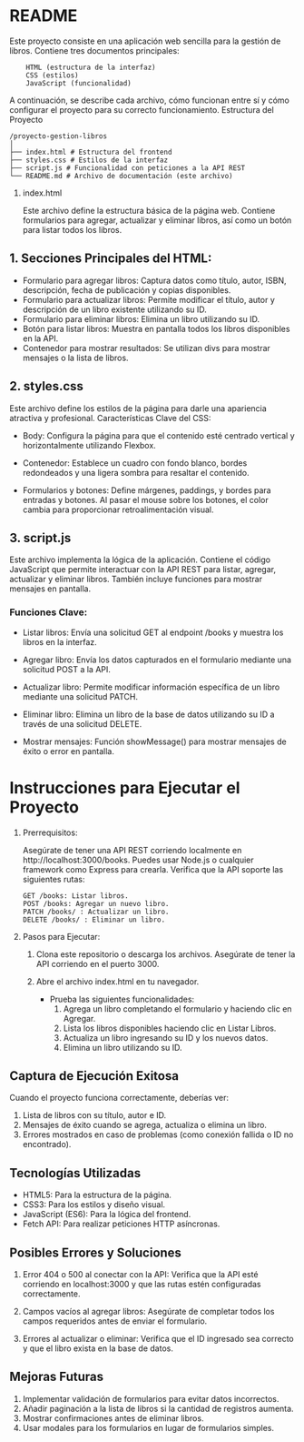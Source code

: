 # README

Este proyecto consiste en una aplicación web sencilla para la gestión de libros. Contiene tres documentos principales:

```
    HTML (estructura de la interfaz)
    CSS (estilos)
    JavaScript (funcionalidad)
```

A continuación, se describe cada archivo, cómo funcionan entre sí y cómo configurar el proyecto para su correcto funcionamiento.
Estructura del Proyecto

```
/proyecto-gestion-libros
│
├── index.html # Estructura del frontend
├── styles.css # Estilos de la interfaz
├── script.js # Funcionalidad con peticiones a la API REST
└── README.md # Archivo de documentación (este archivo)
```

1. index.html

   Este archivo define la estructura básica de la página web. Contiene formularios para agregar, actualizar y eliminar libros, así como un botón para listar todos los libros.

## 1. Secciones Principales del HTML:

- Formulario para agregar libros: Captura datos como título, autor, ISBN, descripción, fecha de publicación y copias disponibles.
- Formulario para actualizar libros: Permite modificar el título, autor y descripción de un libro existente utilizando su ID.
- Formulario para eliminar libros: Elimina un libro utilizando su ID.
- Botón para listar libros: Muestra en pantalla todos los libros disponibles en la API.
- Contenedor para mostrar resultados: Se utilizan divs para mostrar mensajes o la lista de libros.

## 2. styles.css

Este archivo define los estilos de la página para darle una apariencia atractiva y profesional.
Características Clave del CSS:

- Body:
  Configura la página para que el contenido esté centrado vertical y horizontalmente utilizando Flexbox.

- Contenedor:
  Establece un cuadro con fondo blanco, bordes redondeados y una ligera sombra para resaltar el contenido.

- Formularios y botones:
  Define márgenes, paddings, y bordes para entradas y botones. Al pasar el mouse sobre los botones, el color cambia para proporcionar retroalimentación visual.

## 3. script.js

Este archivo implementa la lógica de la aplicación. Contiene el código JavaScript que permite interactuar con la API REST para listar, agregar, actualizar y eliminar libros.
También incluye funciones para mostrar mensajes en pantalla.

### Funciones Clave:

- Listar libros:
  Envía una solicitud GET al endpoint /books y muestra los libros en la interfaz.

- Agregar libro:
  Envía los datos capturados en el formulario mediante una solicitud POST a la API.

- Actualizar libro:
  Permite modificar información específica de un libro mediante una solicitud PATCH.

- Eliminar libro:
  Elimina un libro de la base de datos utilizando su ID a través de una solicitud DELETE.

- Mostrar mensajes:
  Función showMessage() para mostrar mensajes de éxito o error en pantalla.

# Instrucciones para Ejecutar el Proyecto

1. Prerrequisitos:

   Asegúrate de tener una API REST corriendo localmente en http://localhost:3000/books.
   Puedes usar Node.js o cualquier framework como Express para crearla.
   Verifica que la API soporte las siguientes rutas:

   ```
   GET /books: Listar libros.
   POST /books: Agregar un nuevo libro.
   PATCH /books/ : Actualizar un libro.
   DELETE /books/ : Eliminar un libro.
   ```

2. Pasos para Ejecutar:

   1. Clona este repositorio o descarga los archivos.
      Asegúrate de tener la API corriendo en el puerto 3000.

   2. Abre el archivo index.html en tu navegador.
      - Prueba las siguientes funcionalidades:
        1. Agrega un libro completando el formulario y haciendo clic en Agregar.
        2. Lista los libros disponibles haciendo clic en Listar Libros.
        3. Actualiza un libro ingresando su ID y los nuevos datos.
        4. Elimina un libro utilizando su ID.

## Captura de Ejecución Exitosa

Cuando el proyecto funciona correctamente, deberías ver:

1. Lista de libros con su título, autor e ID.
2. Mensajes de éxito cuando se agrega, actualiza o elimina un libro.
3. Errores mostrados en caso de problemas (como conexión fallida o ID no encontrado).

## Tecnologías Utilizadas

- HTML5: Para la estructura de la página.
- CSS3: Para los estilos y diseño visual.
- JavaScript (ES6): Para la lógica del frontend.
- Fetch API: Para realizar peticiones HTTP asíncronas.

## Posibles Errores y Soluciones

1. Error 404 o 500 al conectar con la API:
   Verifica que la API esté corriendo en localhost:3000 y que las rutas estén configuradas correctamente.

2. Campos vacíos al agregar libros:
   Asegúrate de completar todos los campos requeridos antes de enviar el formulario.

3. Errores al actualizar o eliminar:
   Verifica que el ID ingresado sea correcto y que el libro exista en la base de datos.

## Mejoras Futuras

1. Implementar validación de formularios para evitar datos incorrectos.
2. Añadir paginación a la lista de libros si la cantidad de registros aumenta.
3. Mostrar confirmaciones antes de eliminar libros.
4. Usar modales para los formularios en lugar de formularios simples.
